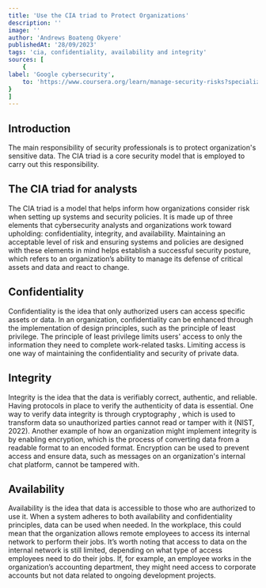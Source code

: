 ```yaml
---
title: 'Use the CIA triad to Protect Organizations'
description: ''
image: ''
author: 'Andrews Boateng Okyere'
publishedAt: '28/09/2023'
tags: 'cia, confidentiality, availability and integrity'
sources: [
    {
label: 'Google cybersecurity',
    to: 'https://www.coursera.org/learn/manage-security-risks?specialization=google-cybersecurity' 
}
]
---
```

## Introduction

The main responsibility of security professionals is to protect organization's sensitive data. The CIA triad is a core security model that is employed to carry out this responsibility.

## The CIA triad for analysts

The CIA triad is a model that helps inform how organizations consider risk when setting up systems and security policies. It is made up of three elements that cybersecurity analysts and organizations work toward upholding: confidentiality, integrity, and availability. Maintaining an acceptable level of risk and ensuring systems and policies are designed with these elements in mind helps establish a successful security posture, which refers to an organization’s ability to manage its defense of critical assets and data and react to change.

## Confidentiality

Confidentiality is the idea that only authorized users can access specific assets or data. In an organization, confidentiality can be enhanced through the implementation of design principles, such as the principle of least privilege. The principle of least privilege limits users' access to only the information they need to complete work-related tasks. Limiting access is one way of maintaining the confidentiality and security of private data.

## Integrity

Integrity is the idea that the data is verifiably correct, authentic, and reliable. Having protocols in place to verify the authenticity of data is essential. One way to verify data integrity is through
cryptography
, which is used to transform data so unauthorized parties cannot read or tamper with it (NIST, 2022). Another example of how an organization might implement integrity is by enabling encryption, which is the process of converting data from a readable format to an encoded format. Encryption can be used to prevent access and ensure data, such as messages on an organization's internal chat platform, cannot be tampered with.  

## Availability

Availability is the idea that data is accessible to those who are authorized to use it. When a system adheres to both availability and confidentiality principles, data can be used when needed. In the workplace, this could mean that the organization allows remote employees to access its internal network to perform their jobs. It’s worth noting that access to data on the internal network is still limited, depending on what type of access employees need to do their jobs. If, for example, an employee works in the organization’s accounting department, they might need access to corporate accounts but not data related to ongoing development projects.
